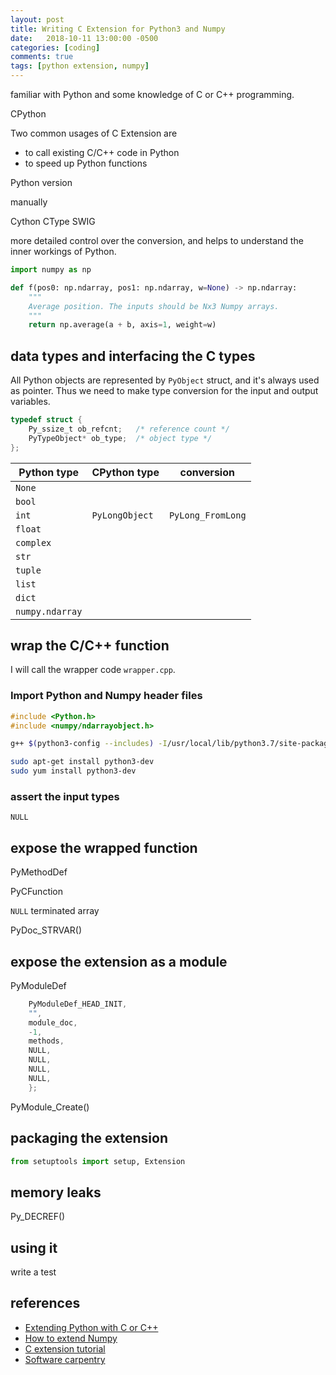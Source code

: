 ```yaml
---
layout: post
title: Writing C Extension for Python3 and Numpy
date:   2018-10-11 13:00:00 -0500
categories: [coding]
comments: true
tags: [python extension, numpy]
---
```


familiar with Python and some knowledge of C or C++ programming.

CPython

Two common usages of C Extension are

* to call existing C/C++ code in Python
* to speed up Python functions

Python version 

manually

Cython
CType
SWIG

more detailed control over the conversion, and helps to understand the inner workings of Python.

```python
import numpy as np

def f(pos0: np.ndarray, pos1: np.ndarray, w=None) -> np.ndarray:
    """
    Average position. The inputs should be Nx3 Numpy arrays.
    """
    return np.average(a + b, axis=1, weight=w)
```


## data types and interfacing the C types

All Python objects are represented by `PyObject` struct, and it's always used as pointer.
Thus we need to make type conversion for the input and output variables.

```c
typedef struct {
    Py_ssize_t ob_refcnt;   /* reference count */
    PyTypeObject* ob_type;  /* object type */
};
```

Python type | CPython type | conversion
--- | --- | ---
`None` | |
`bool` | |
`int` | `PyLongObject` | `PyLong_FromLong`
`float` | |
`complex` | |
`str` | |
`tuple` | |
`list` | |
`dict` | |
`numpy.ndarray` | |

## wrap the C/C++ function

I will call the wrapper code `wrapper.cpp`.

### Import Python and Numpy header files

```c++
#include <Python.h>
#include <numpy/ndarrayobject.h>
```

```bash
g++ $(python3-config --includes) -I/usr/local/lib/python3.7/site-packages/numpy/core/include/ wrapper.cpp
```

```bash
sudo apt-get install python3-dev
sudo yum install python3-dev
```

### assert the input types

`NULL`

### 

## expose the wrapped function

PyMethodDef

PyCFunction

`NULL` terminated array

PyDoc_STRVAR()

## expose the extension as a module

PyModuleDef

```c
    PyModuleDef_HEAD_INIT,
    "",
    module_doc,
    -1,
    methods,
    NULL,
    NULL,
    NULL,
    NULL,
    };
```

PyModule_Create()

## packaging the extension

```python
from setuptools import setup, Extension
```

## memory leaks

Py_DECREF()

## using it

write a test

## references

* [Extending Python with C or C++](https://docs.python.org/3.7/extending/extending.html)
* [How to extend Numpy](https://docs.scipy.org/doc/numpy/user/c-info.how-to-extend.html)
* [C extension tutorial](https://llllllllll.github.io/c-extension-tutorial/index.html)
* [Software carpentry](https://intermediate-and-advanced-software-carpentry.readthedocs.io/en/latest/c++-wrapping.html)
